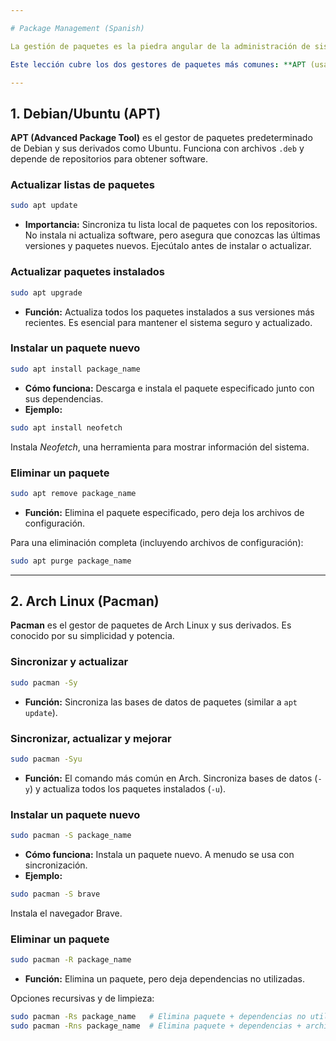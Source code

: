 ```yaml
---

# Package Management (Spanish)

La gestión de paquetes es la piedra angular de la administración de sistemas Linux. Un gestor de paquetes es un conjunto de herramientas de software que automatiza el proceso de instalación, actualización, configuración y eliminación de paquetes de software. Usar un gestor de paquetes es la forma estándar y más segura de manejar el software en tu máquina Linux.

Este lección cubre los dos gestores de paquetes más comunes: **APT (usado por Debian/Ubuntu)** y **Pacman (usado por Arch Linux)**.

---
```


## 1. Debian/Ubuntu (APT)

**APT (Advanced Package Tool)** es el gestor de paquetes predeterminado de Debian y sus derivados como Ubuntu. Funciona con archivos `.deb` y depende de repositorios para obtener software.

### Actualizar listas de paquetes

```bash
sudo apt update
```

* **Importancia:** Sincroniza tu lista local de paquetes con los repositorios. No instala ni actualiza software, pero asegura que conozcas las últimas versiones y paquetes nuevos. Ejecútalo antes de instalar o actualizar.

### Actualizar paquetes instalados

```bash
sudo apt upgrade
```

* **Función:** Actualiza todos los paquetes instalados a sus versiones más recientes. Es esencial para mantener el sistema seguro y actualizado.

### Instalar un paquete nuevo

```bash
sudo apt install package_name
```

* **Cómo funciona:** Descarga e instala el paquete especificado junto con sus dependencias.
* **Ejemplo:**

```bash
sudo apt install neofetch
```

Instala *Neofetch*, una herramienta para mostrar información del sistema.

### Eliminar un paquete

```bash
sudo apt remove package_name
```

* **Función:** Elimina el paquete especificado, pero deja los archivos de configuración.

Para una eliminación completa (incluyendo archivos de configuración):

```bash
sudo apt purge package_name
```

---

## 2. Arch Linux (Pacman)

**Pacman** es el gestor de paquetes de Arch Linux y sus derivados. Es conocido por su simplicidad y potencia.

### Sincronizar y actualizar

```bash
sudo pacman -Sy
```

* **Función:** Sincroniza las bases de datos de paquetes (similar a `apt update`).

### Sincronizar, actualizar y mejorar

```bash
sudo pacman -Syu
```

* **Función:** El comando más común en Arch. Sincroniza bases de datos (`-y`) y actualiza todos los paquetes instalados (`-u`).

### Instalar un paquete nuevo

```bash
sudo pacman -S package_name
```

* **Cómo funciona:** Instala un paquete nuevo. A menudo se usa con sincronización.
* **Ejemplo:**

```bash
sudo pacman -S brave
```

Instala el navegador Brave.

### Eliminar un paquete

```bash
sudo pacman -R package_name
```

* **Función:** Elimina un paquete, pero deja dependencias no utilizadas.

Opciones recursivas y de limpieza:

```bash
sudo pacman -Rs package_name   # Elimina paquete + dependencias no utilizadas
sudo pacman -Rns package_name  # Elimina paquete + dependencias + archivos de configuración

```
